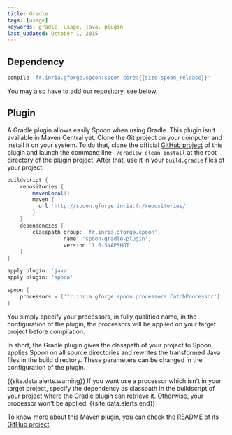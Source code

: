 ```yaml
---
title: Gradle
tags: [usage]
keywords: gradle, usage, java, plugin
last_updated: October 1, 2015
---
```


## Dependency

```groovy
compile 'fr.inria.gforge.spoon:spoon-core:{{site.spoon_release}}'
```

You may also have to add our repository, see below.


## Plugin

A Gradle plugin allows easily Spoon when using Gradle.
This plugin isn't available in Maven Central yet. Clone the Git project 
on your computer and install it on your system. To do that, clone the 
official [GitHub project](https://github.com/SpoonLabs/spoon-gradle-plugin) 
of this plugin and launch the command line `./gradlew clean install` at 
the root directory of the plugin project. After that, use it in your 
`build.gradle` files of your project.


```groovy
buildscript {
    repositories {
        mavenLocal()
        maven {
          url 'http://spoon.gforge.inria.fr/repositories/'
        }
    }
    dependencies {
        classpath group: 'fr.inria.gforge.spoon', 
                  name: 'spoon-gradle-plugin', 
                  version:'1.0-SNAPSHOT'
    }
}

apply plugin: 'java'
apply plugin: 'spoon'

spoon {
    processors = ['fr.inria.gforge.spoon.processors.CatchProcessor']
}
```

You simply specify your processors, in fully qualified name, in the configuration 
of the plugin, the processors will be applied on your target project before compilation.

In short, the Gradle plugin gives the classpath of your project to Spoon, 
applies Spoon on all source directories and rewrites the transformed Java files in the build 
directory. These parameters can be changed in the configuration of the plugin. 

{{site.data.alerts.warning}}
If you want use a processor which isn't in your target project, specify the dependency 
as classpath in the buildscript of your project where the Gradle plugin can retrieve it. 
Otherwise, your processor won't be applied.
{{site.data.alerts.end}}

To know more about this Maven plugin, you can check the README of its [GitHub project](https://github.com/SpoonLabs/spoon-gradle-plugin). 
